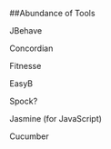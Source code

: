 ##Abundance of Tools

<p class="fragment highlight-blue">JBehave</p>
<p class="fragment highlight-blue">Concordian</p>
<p class="fragment highlight-blue">Fitnesse</p>
<p class="fragment highlight-blue">EasyB</p>
<p class="fragment highlight-blue">Spock?</p>
<p class="fragment highlight-blue">Jasmine (for JavaScript)</p>
<p class="fragment highlight-red">Cucumber</p>